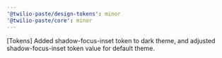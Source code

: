 ```yaml
---
'@twilio-paste/design-tokens': minor
'@twilio-paste/core': minor
---
```


[Tokens] Added shadow-focus-inset token to dark theme, and adjusted shadow-focus-inset token value for default theme.
